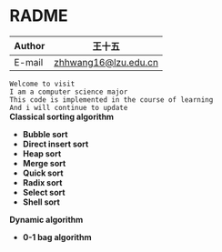 # RADME


Author | 王十五
-------|------
E-mail |zhhwang16@lzu.edu.cn
  
```Welcome to visit```  
```I am a computer science major```  
```This code is implemented in the course of learning```  
```And i will continue to update```     
**Classical sorting algorithm**  
* **Bubble sort**  
* **Direct insert sort**  
* **Heap sort**  
* **Merge sort**  
* **Quick sort**  
* **Radix sort**  
* **Select sort**  
* **Shell sort**    

**Dynamic algorithm**  
* **0-1 bag algorithm** 
